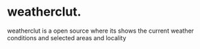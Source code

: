 # weatherclut.
weatherclut is a open source where its shows the current weather conditions and selected areas and locality
